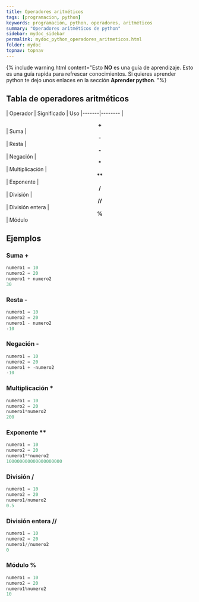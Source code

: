 ```yaml
---
title: Operadores aritméticos
tags: [programacion, python]
keywords: programación, python, operadores, aritméticos
summary: "Operadores aritméticos de python"
sidebar: mydoc_sidebar
permalink: mydoc_python_operadores_aritmeticos.html
folder: mydoc
topnav: topnav
---
```



{% include warning.html content="Esto <b>NO</b> es una guía de aprendizaje. Esto es una guía rapida para refrescar conocimientos. Si quieres aprender python te dejo unos enlaces en la sección <b>Aprender python</b>.
 "%}

## Tabla de operadores aritméticos

| Operador | Significado | Uso
|-------|--------
| <center><b>+</b></center> | Suma
| <center><b>-</b></center> | Resta
| <center><b>-</b></center> | Negación
| <center><b>*</b></center> | Multiplicación
| <center><b>**</b></center> | Exponente
| <center><b>/</b></center> | División
| <center><b>//</b></center> | División entera
| <center><b>%</b></center> | Módulo


## Ejemplos
### Suma +
```python
numero1 = 10
numero2 = 20
numero1 + numero2
30
````

### Resta -
```python
numero1 = 10
numero2 = 20
numero1 - numero2
-10
````

### Negación -
```python
numero1 = 10
numero2 = 20
numero1 + -numero2
-10
````

### Multiplicación *
```python
numero1 = 10
numero2 = 20
numero1*numero2
200
````

### Exponente **
```python
numero1 = 10
numero2 = 20
numero1**numero2
100000000000000000000
````

### División /
```python
numero1 = 10
numero2 = 20
numero1/numero2
0.5
````

### División entera //
```python
numero1 = 10
numero2 = 20
numero1//numero2
0
````

### Módulo %
```python
numero1 = 10
numero2 = 20
numero1%numero2
10
````